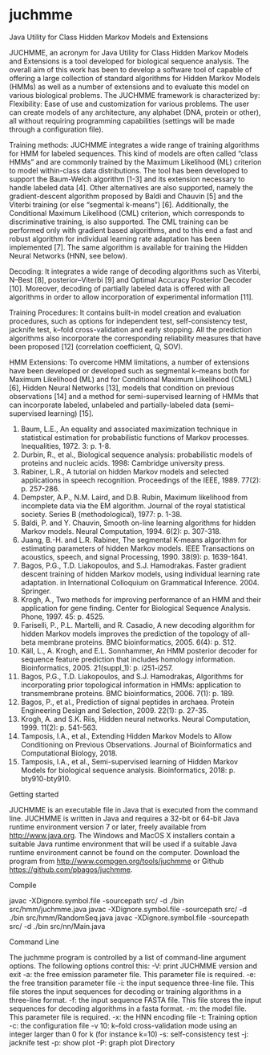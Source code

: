 # juchmme
Java Utility for Class Hidden Markov Models and Extensions

JUCHMME, an acronym for Java Utility for Class Hidden Markov Models and Extensions is a tool developed for biological sequence analysis.
The overall aim of this work has been to develop a software tool of capable of offering a large collection of standard algorithms for Hidden Markov Models (HMMs) as well as a number of extensions and to evaluate this model on various biological problems. The JUCHMME framework is characterized by:
Flexibility: Ease of use and customization for various problems. The user can create models of any architecture, any alphabet (DNA, protein or other), all without requiring programming capabilities (settings will be made through a configuration file).

Training methods: JUCHMME integrates a wide range of training algorithms for HMM for labeled sequences. This kind of models are often called “class HMMs” and are commonly trained by the Maximum Likelihood (ML) criterion to model within-class data distributions. The tool has been developed to support the Baum-Welch algorithm [1-3] and its extension necessary to handle labeled data [4]. Other alternatives are also supported, namely the gradient-descent algorithm proposed by Baldi and Chauvin [5] and the Viterbi training (or else “segmental k-means”) [6]. Additionally, the Conditional Maximum Likelihood (CML) criterion, which corresponds to discriminative training, is also supported. The CML training can be performed only with gradient based algorithms, and to this end a fast and robust algorithm for individual learning rate adaptation has been implemented [7]. The same algorithm is available for training the Hidden Neural Networks (HNN, see below).

Decoding: It integrates a wide range of decoding algorithms such as Viterbi, N–Best [8], posterior–Viterbi [9] and Optimal Accuracy Posterior Decoder [10]. Moreover, decoding of partially labeled data is offered with all algorithms in order to allow incorporation of experimental information [11].

Training Procedures: It contains built-in model creation and evaluation procedures, such as options for independent test, self-consistency test, jacknife test, k–fold cross-validation and early stopping. All the prediction algorithms also incorporate the corresponding reliability measures that have been proposed [12] (correlation coefficient, Q, SOV).

HMM Extensions: To overcome HMM limitations, a number of extensions have been developed or developed such as segmental k–means both for Maximum Likelihood (ML) and for Conditional Maximum Likelihood (CML) [6], Hidden Neural Networks [13], models that condition on previous observations [14] and a method for semi-supervised learning of HMMs that can incorporate labeled, unlabeled and partially-labeled data (semi–supervised learning) [15].

1.	Baum, L.E., An equality and associated maximization technique in statistical estimation for probabilistic functions of Markov processes. Inequalities, 1972. 3: p. 1-8.
2.	Durbin, R., et al., Biological sequence analysis: probabilistic models of proteins and nucleic acids. 1998: Cambridge university press.
3.	Rabiner, L.R., A tutorial on hidden Markov models and selected applications in speech recognition. Proceedings of the IEEE, 1989. 77(2): p. 257-286.
4.	Dempster, A.P., N.M. Laird, and D.B. Rubin, Maximum likelihood from incomplete data via the EM algorithm. Journal of the royal statistical society. Series B (methodological), 1977: p. 1-38.
5.	Baldi, P. and Y. Chauvin, Smooth on-line learning algorithms for hidden Markov models. Neural Computation, 1994. 6(2): p. 307-318.
6.	Juang, B.-H. and L.R. Rabiner, The segmental K-means algorithm for estimating parameters of hidden Markov models. IEEE Transactions on acoustics, speech, and signal Processing, 1990. 38(9): p. 1639-1641.
7.	Bagos, P.G., T.D. Liakopoulos, and S.J. Hamodrakas. Faster gradient descent training of hidden Markov models, using individual learning rate adaptation. in International Colloquium on Grammatical Inference. 2004. Springer.
8.	Krogh, A., Two methods for improving performance of an HMM and their application for gene finding. Center for Biological Sequence Analysis. Phone, 1997. 45: p. 4525.
9.	Fariselli, P., P.L. Martelli, and R. Casadio, A new decoding algorithm for hidden Markov models improves the prediction of the topology of all-beta membrane proteins. BMC bioinformatics, 2005. 6(4): p. S12.
10.	Käll, L., A. Krogh, and E.L. Sonnhammer, An HMM posterior decoder for sequence feature prediction that includes homology information. Bioinformatics, 2005. 21(suppl_1): p. i251-i257.
11.	Bagos, P.G., T.D. Liakopoulos, and S.J. Hamodrakas, Algorithms for incorporating prior topological information in HMMs: application to transmembrane proteins. BMC bioinformatics, 2006. 7(1): p. 189.
12.	Bagos, P., et al., Prediction of signal peptides in archaea. Protein Engineering Design and Selection, 2009. 22(1): p. 27-35.
13.	Krogh, A. and S.K. Riis, Hidden neural networks. Neural Computation, 1999. 11(2): p. 541-563.
14.	Tamposis, I.A., et al., Extending Hidden Markov Models to Allow Conditioning on Previous Observations. Journal of Bioinformatics and Computational Biology, 2018.
15.	Tamposis, I.A., et al., Semi-supervised learning of Hidden Markov Models for biological sequence analysis. Bioinformatics, 2018: p. bty910-bty910.

Getting started 

JUCHMME is an executable file in Java that is executed from the command line. JUCHMME is written in Java and requires a 32-bit or 64-bit Java runtime environment version 7 or later, freely available from http://www.java.org. The Windows and MacOS X installers contain a suitable Java runtime environment that will be used if a suitable Java runtime environment cannot be found on the computer.
Download the program from http://www.compgen.org/tools/juchmme or Github https://github.com/pbagos/juchmme. 

Compile 

javac -XDignore.symbol.file -sourcepath src/ -d ./bin src/hmm/juchmme.java
javac -XDignore.symbol.file -sourcepath src/ -d ./bin src/hmm/RandomSeq.java
javac -XDignore.symbol.file -sourcepath src/ -d ./bin src/nn/Main.java

Command Line

The juchmme program is controlled by a list of command-line argument options. The following options control this:
-V: print JUCHMME version and exit
-a: the free emission parameter file. This parameter file is required.
-e: the free transition parameter file
-i: the input sequence three-line file. This file stores the input sequences for decoding or training algorithms in a three-line format. 
-f: the input sequence FASTA file. This file stores the input sequences for decoding algorithms in a fasta format. 
-m: the model file. This parameter file is required.
-x: the HNN encoding file
-t: Training option
-c: the configuration file
-v 10: k–fold cross-validation mode using an integer larger than 0 for k (for instance k=10)
-s: self-consistency test
-j: jacknife test
-p: show plot
-P: graph plot Directory

